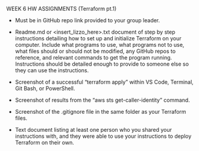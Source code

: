 WEEK 6 HW ASSIGNMENTS (Terraform pt.1)

-	Must be in GitHub repo link provided to your group leader.

-	Readme.md or <insert_lizzo_here>.txt document of step by step instructions detailing how to set up and initialize Terraform on your computer. Include what programs to use, what programs not to use, what files should or should not be modified, any GitHub repos to reference, and relevant commands to get the program running. Instructions should be detailed enough to provide to someone else so they can use the instructions.

-	Screenshot of a successful “terraform apply” within VS Code, Terminal, Git Bash, or PowerShell.

-	Screenshot of results from the “aws sts get-caller-identity” command.
 
-	Screenshot of the .gitignore file in the same folder as your Terraform files.

-	Text document listing at least one person who you shared your instructions with, and they were able to use your instructions to deploy Terraform on their own.


